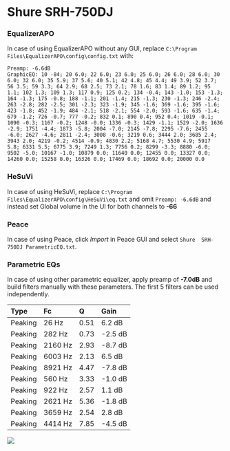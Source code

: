 # Shure  SRH-750DJ

### EqualizerAPO
In case of using EqualizerAPO without any GUI, replace `C:\Program Files\EqualizerAPO\config\config.txt`
with:
```
Preamp: -6.6dB
GraphicEQ: 10 -84; 20 6.0; 22 6.0; 23 6.0; 25 6.0; 26 6.0; 28 6.0; 30 6.0; 32 6.0; 35 5.9; 37 5.6; 40 5.1; 42 4.8; 45 4.4; 49 3.9; 52 3.7; 56 3.5; 59 3.3; 64 2.9; 68 2.5; 73 2.1; 78 1.6; 83 1.4; 89 1.2; 95 1.1; 102 1.3; 109 1.3; 117 0.9; 125 0.2; 134 -0.4; 143 -1.0; 153 -1.3; 164 -1.3; 175 -0.8; 188 -1.1; 201 -1.4; 215 -1.3; 230 -1.3; 246 -2.4; 263 -2.8; 282 -2.5; 301 -2.3; 323 -1.9; 345 -1.6; 369 -1.6; 395 -1.6; 423 -1.8; 452 -1.9; 484 -2.1; 518 -2.1; 554 -2.0; 593 -1.6; 635 -1.4; 679 -1.2; 726 -0.7; 777 -0.2; 832 0.1; 890 0.4; 952 0.4; 1019 -0.1; 1090 -0.3; 1167 -0.2; 1248 -0.0; 1336 -0.3; 1429 -1.1; 1529 -2.0; 1636 -2.9; 1751 -4.4; 1873 -5.8; 2004 -7.0; 2145 -7.8; 2295 -7.6; 2455 -6.0; 2627 -4.6; 2811 -2.4; 3008 -0.6; 3219 0.6; 3444 2.0; 3685 2.4; 3943 2.0; 4219 -0.2; 4514 -0.9; 4830 2.2; 5168 4.7; 5530 4.9; 5917 5.8; 6331 5.5; 6775 3.9; 7249 1.3; 7756 0.2; 8299 -3.3; 8880 -6.0; 9502 -5.0; 10167 -1.0; 10879 0.0; 11640 0.0; 12455 0.0; 13327 0.0; 14260 0.0; 15258 0.0; 16326 0.0; 17469 0.0; 18692 0.0; 20000 0.0
```

### HeSuVi
In case of using HeSuVi, replace `C:\Program Files\EqualizerAPO\config\HeSuVi\eq.txt` and omit `Preamp:
-6.6dB` and instead set Global volume in the UI for both channels to **-66**

### Peace
In case of using Peace, click *Import* in Peace GUI and select `Shure  SRH-750DJ ParametricEQ.txt`.

### Parametric EQs
In case of using other parametric equalizer, apply preamp of **-7.0dB** and build filters manually with
these parameters. The first 5 filters can be used independently.

| Type    | Fc      |    Q | Gain    |
|:--------|:--------|:-----|:--------|
| Peaking | 26 Hz   | 0.51 | 6.2 dB  |
| Peaking | 282 Hz  | 0.73 | -2.5 dB |
| Peaking | 2160 Hz | 2.93 | -8.7 dB |
| Peaking | 6003 Hz | 2.13 | 6.5 dB  |
| Peaking | 8921 Hz | 4.47 | -7.8 dB |
| Peaking | 560 Hz  | 3.33 | -1.0 dB |
| Peaking | 922 Hz  | 2.57 | 1.1 dB  |
| Peaking | 2621 Hz | 5.36 | -1.8 dB |
| Peaking | 3659 Hz | 2.54 | 2.8 dB  |
| Peaking | 4414 Hz | 7.85 | -4.5 dB |

![](https://raw.githubusercontent.com/jaakkopasanen/AutoEq/master/results/innerfidelity/sbaf-serious/Shure%20%20SRH-750DJ/Shure%20%20SRH-750DJ.png)